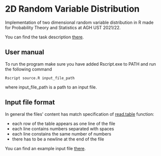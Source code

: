 # 2D Random Variable Distribution
Implementation of two dimensional random variable distribution in R made for Probability Theory and Statistics at AGH UST 2021/22.

You can find the task description [there](task_description.md).
## User manual
To run the program make sure you have added Rscript.exe to PATH and run the following command
```
Rscript source.R input_file_path
```
where input_file_path is a path to an input file.
## Input file format
In general the files' content has match specification of [read.table](https://www.rdocumentation.org/packages/utils/versions/3.6.2/topics/read.table) function:
- each row of the table appears as one line of the file
- each line contains numbers separated with spaces
- each line constains the same number of numbers
- there has to be a newline at the end of the file

You can find an example input file [there](example_data.txt).
